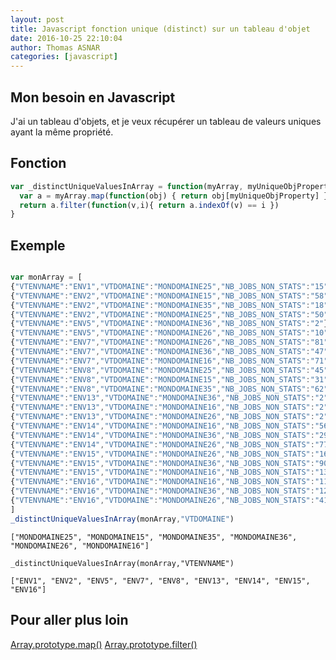 ```yaml
---
layout: post
title: Javascript fonction unique (distinct) sur un tableau d'objet
date: 2016-10-25 22:10:04
author: Thomas ASNAR
categories: [javascript]
---
```

## Mon besoin en Javascript 
J'ai un tableau d'objets, et je veux récupérer un tableau de valeurs uniques ayant la même propriété.

## Fonction

```javascript
var _distinctUniqueValuesInArray = function(myArray, myUniqueObjProperty){
  var a = myArray.map(function(obj) { return obj[myUniqueObjProperty] })
  return a.filter(function(v,i){ return a.indexOf(v) == i })
}
```

## Exemple

```json

```

```javascript
var monArray = [
{"VTENVNAME":"ENV1","VTDOMAINE":"MONDOMAINE25","NB_JOBS_NON_STATS":"15"},
{"VTENVNAME":"ENV2","VTDOMAINE":"MONDOMAINE15","NB_JOBS_NON_STATS":"58"},
{"VTENVNAME":"ENV2","VTDOMAINE":"MONDOMAINE35","NB_JOBS_NON_STATS":"18"},
{"VTENVNAME":"ENV2","VTDOMAINE":"MONDOMAINE25","NB_JOBS_NON_STATS":"50"},
{"VTENVNAME":"ENV5","VTDOMAINE":"MONDOMAINE36","NB_JOBS_NON_STATS":"2"},
{"VTENVNAME":"ENV5","VTDOMAINE":"MONDOMAINE26","NB_JOBS_NON_STATS":"10"},
{"VTENVNAME":"ENV7","VTDOMAINE":"MONDOMAINE26","NB_JOBS_NON_STATS":"81"},
{"VTENVNAME":"ENV7","VTDOMAINE":"MONDOMAINE36","NB_JOBS_NON_STATS":"47"},
{"VTENVNAME":"ENV7","VTDOMAINE":"MONDOMAINE16","NB_JOBS_NON_STATS":"71"},
{"VTENVNAME":"ENV8","VTDOMAINE":"MONDOMAINE25","NB_JOBS_NON_STATS":"45"},
{"VTENVNAME":"ENV8","VTDOMAINE":"MONDOMAINE15","NB_JOBS_NON_STATS":"31"},
{"VTENVNAME":"ENV8","VTDOMAINE":"MONDOMAINE35","NB_JOBS_NON_STATS":"62"},
{"VTENVNAME":"ENV13","VTDOMAINE":"MONDOMAINE36","NB_JOBS_NON_STATS":"2"},
{"VTENVNAME":"ENV13","VTDOMAINE":"MONDOMAINE16","NB_JOBS_NON_STATS":"2"},
{"VTENVNAME":"ENV13","VTDOMAINE":"MONDOMAINE26","NB_JOBS_NON_STATS":"2"},
{"VTENVNAME":"ENV14","VTDOMAINE":"MONDOMAINE16","NB_JOBS_NON_STATS":"56"},
{"VTENVNAME":"ENV14","VTDOMAINE":"MONDOMAINE36","NB_JOBS_NON_STATS":"29"},
{"VTENVNAME":"ENV14","VTDOMAINE":"MONDOMAINE26","NB_JOBS_NON_STATS":"77"},
{"VTENVNAME":"ENV15","VTDOMAINE":"MONDOMAINE26","NB_JOBS_NON_STATS":"164"},
{"VTENVNAME":"ENV15","VTDOMAINE":"MONDOMAINE36","NB_JOBS_NON_STATS":"90"},
{"VTENVNAME":"ENV15","VTDOMAINE":"MONDOMAINE16","NB_JOBS_NON_STATS":"139"},
{"VTENVNAME":"ENV16","VTDOMAINE":"MONDOMAINE16","NB_JOBS_NON_STATS":"113"},
{"VTENVNAME":"ENV16","VTDOMAINE":"MONDOMAINE36","NB_JOBS_NON_STATS":"123"},
{"VTENVNAME":"ENV16","VTDOMAINE":"MONDOMAINE26","NB_JOBS_NON_STATS":"410"}
]
_distinctUniqueValuesInArray(monArray,"VTDOMAINE")
```

```
["MONDOMAINE25", "MONDOMAINE15", "MONDOMAINE35", "MONDOMAINE36", "MONDOMAINE26", "MONDOMAINE16"]
```

```
_distinctUniqueValuesInArray(monArray,"VTENVNAME")
```

```
["ENV1", "ENV2", "ENV5", "ENV7", "ENV8", "ENV13", "ENV14", "ENV15", "ENV16"]
```

## Pour aller plus loin

[Array.prototype.map()](https://developer.mozilla.org/fr/docs/Web/JavaScript/Reference/Objets_globaux/Array/map)
[Array.prototype.filter()](https://developer.mozilla.org/fr/docs/Web/JavaScript/Reference/Objets_globaux/Array/filter)
